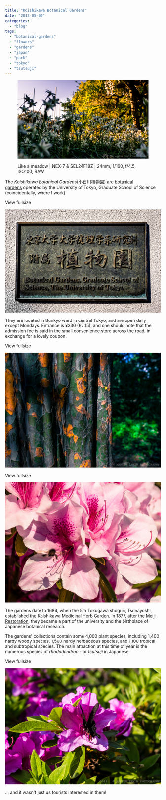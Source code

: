 ```yaml
---
title: "Koishikawa Botanical Gardens"
date: "2013-05-09"
categories: 
  - "blog"
tags: 
  - "botanical-gardens"
  - "flowers"
  - "gardens"
  - "japan"
  - "park"
  - "tokyo"
  - "tsutsuji"
---
```


<figure>

![](/assets/images/e513b-meadow.jpg)

<figcaption>
Like a meadow | NEX-7 & SEL24F18Z | 24mm, 1/160, f/4.5, ISO100, RAW
</figcaption>



</figure>

The _Koishikawa Botanical Gardens_(小石川植物園) are [botanical gardens](http://en.wikipedia.org/wiki/Botanical_garden) operated by the University of Tokyo, Graduate School of Science (coincidentally, where I work).

View fullsize

![DSC05242.jpg](/assets/images/2890d-dsc05242.jpg)

They are located in Bunkyo ward in central Tokyo, and are open daily except Mondays. Entrance is ¥330 (£2.15), and one should note that the admission fee is paid in the small convenience store across the road, in exchange for a lovely coupon.

View fullsize

![DSC05296.jpg](/assets/images/cb202-dsc05296.jpg)

View fullsize

![DSC05283.jpg](/assets/images/f2b2e-dsc05283.jpg)

The gardens date to 1684, when the 5th Tokugawa shogun, Tsunayoshi, established the Koishikawa Medicinal Herb Garden. In 1877, after the [Meiji Restoration](http://en.wikipedia.org/wiki/Meiji_Restoration), they became a part of the university and the birthplace of Japanese botanical research.

The gardens' collections contain some 4,000 plant species, including 1,400 hardy woody species, 1,500 hardy herbaceous species, and 1,100 tropical and subtropical species. The main attraction at this time of year is the numerous species of _rhododendron -_ or _tsutsuji_ in Japanese.

View fullsize

![DSC05310.jpg](/assets/images/05161-dsc05310.jpg)

... and it wasn't just us tourists interested in them!
